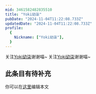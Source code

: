 ```yaml
---
mid: 3461582482835510
title: "Yoki幼柒"
pubDate: "2024-11-04T11:22:08.733Z"
updatedDate: "2024-11-04T11:22:08.733Z"
profile:
  {
    Nickname: ["Yoki幼柒"],
  }
---
```


关注[Yoki幼柒](https://space.bilibili.com/3461582482835510)谢谢喵~ 关注[Yoki幼柒](https://space.bilibili.com/3461582482835510)谢谢喵~

## 此条目有待补充
你可以在[这里](https://github.com/Yuhanawa/VTuber.ICU-Content/edit/master/v/Yoki幼柒/index.md)编辑本文
